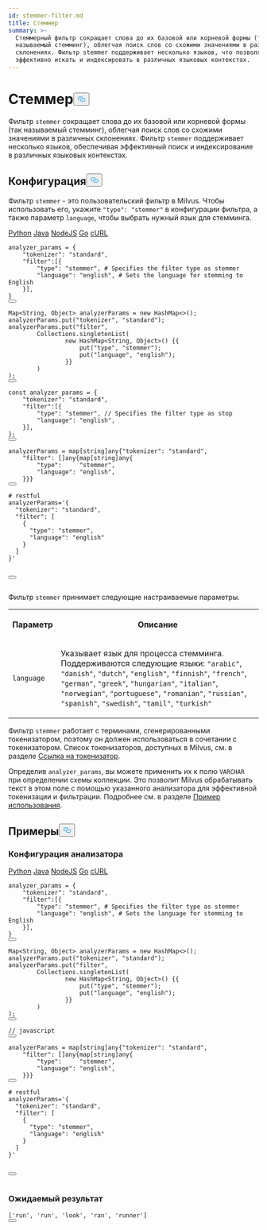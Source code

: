```yaml
---
id: stemmer-filter.md
title: Стеммер
summary: >-
  Стеммерный фильтр сокращает слова до их базовой или корневой формы (так
  называемый стемминг), облегчая поиск слов со схожими значениями в различных
  склонениях. Фильтр stemmer поддерживает несколько языков, что позволяет
  эффективно искать и индексировать в различных языковых контекстах.
---
```

<h1 id="Stemmer" class="common-anchor-header">Стеммер<button data-href="#Stemmer" class="anchor-icon" translate="no">
      <svg translate="no"
        aria-hidden="true"
        focusable="false"
        height="20"
        version="1.1"
        viewBox="0 0 16 16"
        width="16"
      >
        <path
          fill="#0092E4"
          fill-rule="evenodd"
          d="M4 9h1v1H4c-1.5 0-3-1.69-3-3.5S2.55 3 4 3h4c1.45 0 3 1.69 3 3.5 0 1.41-.91 2.72-2 3.25V8.59c.58-.45 1-1.27 1-2.09C10 5.22 8.98 4 8 4H4c-.98 0-2 1.22-2 2.5S3 9 4 9zm9-3h-1v1h1c1 0 2 1.22 2 2.5S13.98 12 13 12H9c-.98 0-2-1.22-2-2.5 0-.83.42-1.64 1-2.09V6.25c-1.09.53-2 1.84-2 3.25C6 11.31 7.55 13 9 13h4c1.45 0 3-1.69 3-3.5S14.5 6 13 6z"
        ></path>
      </svg>
    </button></h1><p>Фильтр <code translate="no">stemmer</code> сокращает слова до их базовой или корневой формы (так называемый стемминг), облегчая поиск слов со схожими значениями в различных склонениях. Фильтр <code translate="no">stemmer</code> поддерживает несколько языков, обеспечивая эффективный поиск и индексирование в различных языковых контекстах.</p>
<h2 id="Configuration" class="common-anchor-header">Конфигурация<button data-href="#Configuration" class="anchor-icon" translate="no">
      <svg translate="no"
        aria-hidden="true"
        focusable="false"
        height="20"
        version="1.1"
        viewBox="0 0 16 16"
        width="16"
      >
        <path
          fill="#0092E4"
          fill-rule="evenodd"
          d="M4 9h1v1H4c-1.5 0-3-1.69-3-3.5S2.55 3 4 3h4c1.45 0 3 1.69 3 3.5 0 1.41-.91 2.72-2 3.25V8.59c.58-.45 1-1.27 1-2.09C10 5.22 8.98 4 8 4H4c-.98 0-2 1.22-2 2.5S3 9 4 9zm9-3h-1v1h1c1 0 2 1.22 2 2.5S13.98 12 13 12H9c-.98 0-2-1.22-2-2.5 0-.83.42-1.64 1-2.09V6.25c-1.09.53-2 1.84-2 3.25C6 11.31 7.55 13 9 13h4c1.45 0 3-1.69 3-3.5S14.5 6 13 6z"
        ></path>
      </svg>
    </button></h2><p>Фильтр <code translate="no">stemmer</code> - это пользовательский фильтр в Milvus. Чтобы использовать его, укажите <code translate="no">&quot;type&quot;: &quot;stemmer&quot;</code> в конфигурации фильтра, а также параметр <code translate="no">language</code>, чтобы выбрать нужный язык для стемминга.</p>
<div class="multipleCode">
   <a href="#python">Python</a> <a href="#java">Java</a> <a href="#javascript">NodeJS</a> <a href="#go">Go</a> <a href="#bash">cURL</a></div>
<pre><code translate="no" class="language-python">analyzer_params = {
    <span class="hljs-string">&quot;tokenizer&quot;</span>: <span class="hljs-string">&quot;standard&quot;</span>,
    <span class="hljs-string">&quot;filter&quot;</span>:[{
        <span class="hljs-string">&quot;type&quot;</span>: <span class="hljs-string">&quot;stemmer&quot;</span>, <span class="hljs-comment"># Specifies the filter type as stemmer</span>
        <span class="hljs-string">&quot;language&quot;</span>: <span class="hljs-string">&quot;english&quot;</span>, <span class="hljs-comment"># Sets the language for stemming to English</span>
    }],
}
<button class="copy-code-btn"></button></code></pre>
<pre><code translate="no" class="language-java">Map&lt;String, Object&gt; analyzerParams = <span class="hljs-keyword">new</span> <span class="hljs-title class_">HashMap</span>&lt;&gt;();
analyzerParams.put(<span class="hljs-string">&quot;tokenizer&quot;</span>, <span class="hljs-string">&quot;standard&quot;</span>);
analyzerParams.put(<span class="hljs-string">&quot;filter&quot;</span>,
        Collections.singletonList(
                <span class="hljs-keyword">new</span> <span class="hljs-title class_">HashMap</span>&lt;String, Object&gt;() {{
                    put(<span class="hljs-string">&quot;type&quot;</span>, <span class="hljs-string">&quot;stemmer&quot;</span>);
                    put(<span class="hljs-string">&quot;language&quot;</span>, <span class="hljs-string">&quot;english&quot;</span>);
                }}
        )
);
<button class="copy-code-btn"></button></code></pre>
<pre><code translate="no" class="language-javascript"><span class="hljs-keyword">const</span> analyzer_params = {
    <span class="hljs-string">&quot;tokenizer&quot;</span>: <span class="hljs-string">&quot;standard&quot;</span>,
    <span class="hljs-string">&quot;filter&quot;</span>:[{
        <span class="hljs-string">&quot;type&quot;</span>: <span class="hljs-string">&quot;stemmer&quot;</span>, <span class="hljs-comment">// Specifies the filter type as stop</span>
        <span class="hljs-string">&quot;language&quot;</span>: <span class="hljs-string">&quot;english&quot;</span>, 
    }],
};
<button class="copy-code-btn"></button></code></pre>
<pre><code translate="no" class="language-go">analyzerParams = <span class="hljs-keyword">map</span>[<span class="hljs-type">string</span>]any{<span class="hljs-string">&quot;tokenizer&quot;</span>: <span class="hljs-string">&quot;standard&quot;</span>,
    <span class="hljs-string">&quot;filter&quot;</span>: []any{<span class="hljs-keyword">map</span>[<span class="hljs-type">string</span>]any{
        <span class="hljs-string">&quot;type&quot;</span>:     <span class="hljs-string">&quot;stemmer&quot;</span>,
        <span class="hljs-string">&quot;language&quot;</span>: <span class="hljs-string">&quot;english&quot;</span>,
    }}}
<button class="copy-code-btn"></button></code></pre>
<pre><code translate="no" class="language-bash"><span class="hljs-comment"># restful</span>
analyzerParams=<span class="hljs-string">&#x27;{
  &quot;tokenizer&quot;: &quot;standard&quot;,
  &quot;filter&quot;: [
    {
      &quot;type&quot;: &quot;stemmer&quot;,
      &quot;language&quot;: &quot;english&quot;
    }
  ]
}&#x27;</span>

<button class="copy-code-btn"></button></code></pre>
<p>Фильтр <code translate="no">stemmer</code> принимает следующие настраиваемые параметры.</p>
<table>
   <tr>
     <th><p>Параметр</p></th>
     <th><p>Описание</p></th>
   </tr>
   <tr>
     <td><p><code translate="no">language</code></p></td>
     <td><p>Указывает язык для процесса стемминга. Поддерживаются следующие языки: <code translate="no">"arabic"</code>, <code translate="no">"danish"</code>, <code translate="no">"dutch"</code>, <code translate="no">"english"</code>, <code translate="no">"finnish"</code>, <code translate="no">"french"</code>, <code translate="no">"german"</code>, <code translate="no">"greek"</code>, <code translate="no">"hungarian"</code>, <code translate="no">"italian"</code>, <code translate="no">"norwegian"</code>, <code translate="no">"portuguese"</code>, <code translate="no">"romanian"</code>, <code translate="no">"russian"</code>, <code translate="no">"spanish"</code>, <code translate="no">"swedish"</code>, <code translate="no">"tamil"</code>, <code translate="no">"turkish"</code></p></td>
   </tr>
</table>
<p>Фильтр <code translate="no">stemmer</code> работает с терминами, сгенерированными токенизатором, поэтому он должен использоваться в сочетании с токенизатором. Список токенизаторов, доступных в Milvus, см. в разделе <a href="/docs/ru/tokenizers">Ссылка на токенизатор</a>.</p>
<p>Определив <code translate="no">analyzer_params</code>, вы можете применить их к полю <code translate="no">VARCHAR</code> при определении схемы коллекции. Это позволит Milvus обрабатывать текст в этом поле с помощью указанного анализатора для эффективной токенизации и фильтрации. Подробнее см. в разделе <a href="/docs/ru/analyzer-overview.md#Example-use">Пример использования</a>.</p>
<h2 id="Examples" class="common-anchor-header">Примеры<button data-href="#Examples" class="anchor-icon" translate="no">
      <svg translate="no"
        aria-hidden="true"
        focusable="false"
        height="20"
        version="1.1"
        viewBox="0 0 16 16"
        width="16"
      >
        <path
          fill="#0092E4"
          fill-rule="evenodd"
          d="M4 9h1v1H4c-1.5 0-3-1.69-3-3.5S2.55 3 4 3h4c1.45 0 3 1.69 3 3.5 0 1.41-.91 2.72-2 3.25V8.59c.58-.45 1-1.27 1-2.09C10 5.22 8.98 4 8 4H4c-.98 0-2 1.22-2 2.5S3 9 4 9zm9-3h-1v1h1c1 0 2 1.22 2 2.5S13.98 12 13 12H9c-.98 0-2-1.22-2-2.5 0-.83.42-1.64 1-2.09V6.25c-1.09.53-2 1.84-2 3.25C6 11.31 7.55 13 9 13h4c1.45 0 3-1.69 3-3.5S14.5 6 13 6z"
        ></path>
      </svg>
    </button></h2><h3 id="Analyzer-configuration" class="common-anchor-header">Конфигурация анализатора</h3><div class="multipleCode">
   <a href="#python">Python</a> <a href="#java">Java</a> <a href="#javascript">NodeJS</a> <a href="#go">Go</a> <a href="#bash">cURL</a></div>
<pre><code translate="no" class="language-python">analyzer_params = {
    <span class="hljs-string">&quot;tokenizer&quot;</span>: <span class="hljs-string">&quot;standard&quot;</span>,
    <span class="hljs-string">&quot;filter&quot;</span>:[{
        <span class="hljs-string">&quot;type&quot;</span>: <span class="hljs-string">&quot;stemmer&quot;</span>, <span class="hljs-comment"># Specifies the filter type as stemmer</span>
        <span class="hljs-string">&quot;language&quot;</span>: <span class="hljs-string">&quot;english&quot;</span>, <span class="hljs-comment"># Sets the language for stemming to English</span>
    }],
}
<button class="copy-code-btn"></button></code></pre>
<pre><code translate="no" class="language-java">Map&lt;String, Object&gt; analyzerParams = <span class="hljs-keyword">new</span> <span class="hljs-title class_">HashMap</span>&lt;&gt;();
analyzerParams.put(<span class="hljs-string">&quot;tokenizer&quot;</span>, <span class="hljs-string">&quot;standard&quot;</span>);
analyzerParams.put(<span class="hljs-string">&quot;filter&quot;</span>,
        Collections.singletonList(
                <span class="hljs-keyword">new</span> <span class="hljs-title class_">HashMap</span>&lt;String, Object&gt;() {{
                    put(<span class="hljs-string">&quot;type&quot;</span>, <span class="hljs-string">&quot;stemmer&quot;</span>);
                    put(<span class="hljs-string">&quot;language&quot;</span>, <span class="hljs-string">&quot;english&quot;</span>);
                }}
        )
);
<button class="copy-code-btn"></button></code></pre>
<pre><code translate="no" class="language-javascript"><span class="hljs-comment">// javascript</span>
<button class="copy-code-btn"></button></code></pre>
<pre><code translate="no" class="language-go">analyzerParams = <span class="hljs-keyword">map</span>[<span class="hljs-type">string</span>]any{<span class="hljs-string">&quot;tokenizer&quot;</span>: <span class="hljs-string">&quot;standard&quot;</span>,
    <span class="hljs-string">&quot;filter&quot;</span>: []any{<span class="hljs-keyword">map</span>[<span class="hljs-type">string</span>]any{
        <span class="hljs-string">&quot;type&quot;</span>:     <span class="hljs-string">&quot;stemmer&quot;</span>,
        <span class="hljs-string">&quot;language&quot;</span>: <span class="hljs-string">&quot;english&quot;</span>,
    }}}
<button class="copy-code-btn"></button></code></pre>
<pre><code translate="no" class="language-bash"><span class="hljs-comment"># restful</span>
analyzerParams=<span class="hljs-string">&#x27;{
  &quot;tokenizer&quot;: &quot;standard&quot;,
  &quot;filter&quot;: [
    {
      &quot;type&quot;: &quot;stemmer&quot;,
      &quot;language&quot;: &quot;english&quot;
    }
  ]
}&#x27;</span>

<button class="copy-code-btn"></button></code></pre>
<h3 id="Expected-output" class="common-anchor-header">Ожидаемый результат</h3><pre><code translate="no" class="language-python">[<span class="hljs-string">&#x27;run&#x27;</span>, <span class="hljs-string">&#x27;run&#x27;</span>, <span class="hljs-string">&#x27;look&#x27;</span>, <span class="hljs-string">&#x27;ran&#x27;</span>, <span class="hljs-string">&#x27;runner&#x27;</span>]
<button class="copy-code-btn"></button></code></pre>
